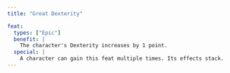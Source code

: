 ```yaml
---
title: "Great Dexterity"

feat:
  types: ["Epic"]
  benefit: |
    The character's Dexterity increases by 1 point.
  special: |
    A character can gain this feat multiple times. Its effects stack.
---
```

